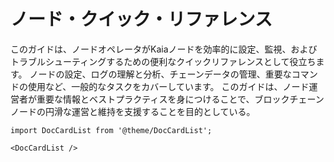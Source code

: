 # ノード・クイック・リファレンス

このガイドは、ノードオペレータがKaiaノードを効率的に設定、監視、およびトラブルシューティングするための便利なクイックリファレンスとして役立ちます。 ノードの設定、ログの理解と分析、チェーンデータの管理、重要なコマンドの使用など、一般的なタスクをカバーしています。 このガイドは、ノード運営者が重要な情報とベストプラクティスを身につけることで、ブロックチェーンノードの円滑な運営と維持を支援することを目的としている。

```mdx-code-block
import DocCardList from '@theme/DocCardList';

<DocCardList />
```